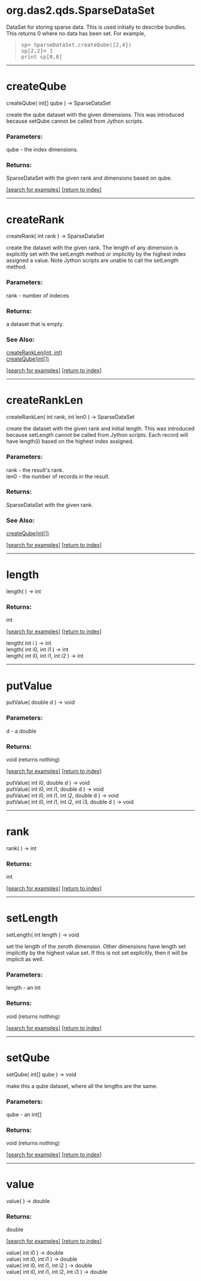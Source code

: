 # org.das2.qds.SparseDataSet

DataSet for storing sparse data.  This is used initially to describe bundles.
 This returns 0 where no data has been set.  For example,
<blockquote><pre>
sp= SparseDataSet.createQube([2,4])
sp[2,2]= 1
print sp[0,0]
</pre></blockquote>

***
<a name="createQube"></a>
# createQube
createQube( int[] qube ) &rarr; SparseDataSet

create the qube dataset with the given dimensions.  This
 was introduced because setQube cannot be called from Jython scripts.

### Parameters:
qube - the index dimensions.

### Returns:
SparseDataSet with the given rank and dimensions based on qube.

<a href="https://github.com/autoplot/dev/search?q=createQube&unscoped_q=createQube">[search for examples]</a>
<a href="https://github.com/autoplot/documentation/blob/master/javadoc/index-all.md">[return to index]</a>

***
<a name="createRank"></a>
# createRank
createRank( int rank ) &rarr; SparseDataSet

create the dataset with the given rank.  The length of any dimension is explicitly set with the setLength
 method or implicitly by the highest index assigned a value.  Note Jython scripts are unable to call the setLength method.

### Parameters:
rank - number of indeces

### Returns:
a dataset that is empty.
### See Also:
<a href='#createRankLen'>createRankLen(int, int)</a> <br>
<a href='#createQube'>createQube(int[])</a> <br>

<a href="https://github.com/autoplot/dev/search?q=createRank&unscoped_q=createRank">[search for examples]</a>
<a href="https://github.com/autoplot/documentation/blob/master/javadoc/index-all.md">[return to index]</a>

***
<a name="createRankLen"></a>
# createRankLen
createRankLen( int rank, int len0 ) &rarr; SparseDataSet

create the dataset with the given rank and initial length.  This
 was introduced because setLength cannot be called from Jython scripts.
 Each record will have length(i) based on the highest index assigned.

### Parameters:
rank - the result's rank.
<br>len0 - the number of records in the result.

### Returns:
SparseDataSet with the given rank.
### See Also:
<a href='#createQube'>createQube(int[])</a> <br>

<a href="https://github.com/autoplot/dev/search?q=createRankLen&unscoped_q=createRankLen">[search for examples]</a>
<a href="https://github.com/autoplot/documentation/blob/master/javadoc/index-all.md">[return to index]</a>

***
<a name="length"></a>
# length
length(  ) &rarr; int



### Returns:
int


<a href="https://github.com/autoplot/dev/search?q=length&unscoped_q=length">[search for examples]</a>
<a href="https://github.com/autoplot/documentation/blob/master/javadoc/index-all.md">[return to index]</a>

length( int i ) &rarr; int<br>
length( int i0, int i1 ) &rarr; int<br>
length( int i0, int i1, int i2 ) &rarr; int<br>
***
<a name="putValue"></a>
# putValue
putValue( double d ) &rarr; void



### Parameters:
d - a double

### Returns:
void (returns nothing)


<a href="https://github.com/autoplot/dev/search?q=putValue&unscoped_q=putValue">[search for examples]</a>
<a href="https://github.com/autoplot/documentation/blob/master/javadoc/index-all.md">[return to index]</a>

putValue( int i0, double d ) &rarr; void<br>
putValue( int i0, int i1, double d ) &rarr; void<br>
putValue( int i0, int i1, int i2, double d ) &rarr; void<br>
putValue( int i0, int i1, int i2, int i3, double d ) &rarr; void<br>
***
<a name="rank"></a>
# rank
rank(  ) &rarr; int



### Returns:
int


<a href="https://github.com/autoplot/dev/search?q=rank&unscoped_q=rank">[search for examples]</a>
<a href="https://github.com/autoplot/documentation/blob/master/javadoc/index-all.md">[return to index]</a>

***
<a name="setLength"></a>
# setLength
setLength( int length ) &rarr; void

set the length of the zeroth dimension.  Other dimensions have length set implicitly by the highest value set.
 If this is not set explicitly, then it will be implicit as well.

### Parameters:
length - an int

### Returns:
void (returns nothing)


<a href="https://github.com/autoplot/dev/search?q=setLength&unscoped_q=setLength">[search for examples]</a>
<a href="https://github.com/autoplot/documentation/blob/master/javadoc/index-all.md">[return to index]</a>

***
<a name="setQube"></a>
# setQube
setQube( int[] qube ) &rarr; void

make this a qube dataset, where all the lengths are the same.

### Parameters:
qube - an int[]

### Returns:
void (returns nothing)


<a href="https://github.com/autoplot/dev/search?q=setQube&unscoped_q=setQube">[search for examples]</a>
<a href="https://github.com/autoplot/documentation/blob/master/javadoc/index-all.md">[return to index]</a>

***
<a name="value"></a>
# value
value(  ) &rarr; double



### Returns:
double


<a href="https://github.com/autoplot/dev/search?q=value&unscoped_q=value">[search for examples]</a>
<a href="https://github.com/autoplot/documentation/blob/master/javadoc/index-all.md">[return to index]</a>

value( int i0 ) &rarr; double<br>
value( int i0, int i1 ) &rarr; double<br>
value( int i0, int i1, int i2 ) &rarr; double<br>
value( int i0, int i1, int i2, int i3 ) &rarr; double<br>
